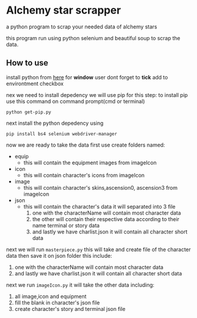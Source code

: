 # Alchemy star scrapper # 
a python program to scrap your needed data of alchemy stars

this program run using python selenium and beautiful soup to scrap the data. 

## How to use ##
install python from [here](https://www.python.org/ftp/python/3.10.0/python-3.10.0-amd64.exe)
for **window** user dont forget to **tick** add to environtment checkbox

nex we need to install depedency we will use pip for this step:
to install pip use this command on command prompt(cmd or terminal)
```
python get-pip.py
```

next install the python depedency using
```
pip install bs4 selenium webdriver-manager
```

now we are ready to take the data
first use create folders named:
* equip
    * this will contain the equipment images from imageIcon
* icon
    * this will contain character's icons from imageIcon
* image
    * this will contain character's skins,ascension0, ascension3 from imageIcon
* json
    * this will contain the character's data it will separated into 3 file
        1. one with the characterName will contain most character data
        1. the other will contain their respective data according to their name terminal or story data
        1. and lastly we have charlist.json it will contain all character short data

next we will run `masterpiece.py` this will take and create file of the character data then save it on json folder this include:
1. one with the characterName will contain most character data
1. and lastly we have charlist.json it will contain all character short data

next we run `imageIcon.py` it will take the other data including:
1. all image,icon and equipment
1. fill the blank in character's json file
1. create character's story and terminal json file